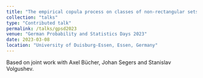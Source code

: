 ```yaml
---
title: "The empirical copula process on classes of non-rectangular sets (tentative title)"
collection: "talks"
type: "Contributed talk"
permalink: /talks/gpsd2023
venue: "German Probability and Statistics Days 2023"
date: 2023-03-08
location: "University of Duisburg-Essen, Essen, Germany"
---
```


Based on joint work with Axel Bücher, Johan Segers and Stanislav Volgushev.
<!---
See the [slides](https://mic-lalancette.github.io/files/slides_EVA21.pdf).
-->
